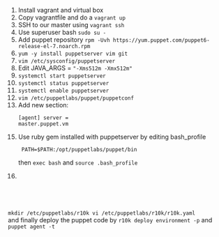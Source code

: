 1. Install vagrant and virtual box
2. Copy vagrantfile and do a `vagrant up`
3. SSH to our master using `vagrant ssh`
4. Use superuser bash `sudo su -`
5. Add puppet repository `rpm -Uvh https://yum.puppet.com/puppet6-release-el-7.noarch.rpm`
6. `yum -y install puppetserver vim git`
7. `vim /etc/sysconfig/puppetserver`
8. Edit JAVA_ARGS = `"-Xms512m -Xmx512m"`
9. `systemctl start puppetserver`
10. `systemctl status puppetserver`
12. `systemctl enable puppetserver`
13. `vim /etc/puppetlabs/puppet/puppetconf`
14. Add new section:<pre><code>[agent]
server = master.puppet.vm</code>
</pre>

15. Use ruby gem installed with puppetserver by editing bash_profile <pre><code>
PATH=$PATH:/opt/puppetlabs/puppet/bin
</code></pre> 
then `exec bash` and `source .bash_profile`

16. <pre><code>
mkdir /etc/puppetlabs/r10k
vi /etc/puppetlabs/r10k/r10k.yaml
</code></pre> and finally deploy the puppet code by `r10k deploy environment -p` and `puppet agent -t`